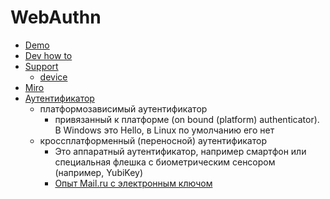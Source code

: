 # WebAuthn

- [Demo](https://webauthn.io/)
- [Dev how to](https://passkeys.dev/)
- [Support](https://blog.logto.io/ru/web-authn-and-passkey-101#ограниченная-поддержка-сайтов-и-приложений)
  - [device](https://passkeys.dev/device-support/)
- [Miro](https://miro.com/app/board/uXjVOMlBLHQ=/?moveToWidget=3458764628040076621&cot=14)
- [Аутентификатор](https://habr.com/ru/companies/pt/articles/810261/)
  - платформозависимый аутентификатор
    - привязанный к платформе (on bound (platform) authenticator). В Windows это Hello, в Linux по умолчанию его нет
  - кроссплатформенный (переносной) аутентификатор
    - Это аппаратный аутентификатор, например смартфон или специальная флешка с биометрическим сенсором (например, YubiKey)
    - [Опыт Mail.ru с электронным ключом](https://habr.com/ru/companies/vk/articles/489270/)
